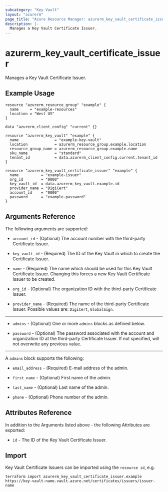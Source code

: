 ```yaml
---
subcategory: "Key Vault"
layout: "azurerm"
page_title: "Azure Resource Manager: azurerm_key_vault_certificate_issuer"
description: |-
  Manages a Key Vault Certificate Issuer.
---
```


# azurerm_key_vault_certificate_issuer

Manages a Key Vault Certificate Issuer.

## Example Usage

```hcl
resource "azurerm_resource_group" "example" {
  name     = "example-resources"
  location = "West US"
}

data "azurerm_client_config" "current" {}

resource "azurerm_key_vault" "example" {
  name                = "example-key-vault"
  location            = azurerm_resource_group.example.location
  resource_group_name = azurerm_resource_group.example.name
  sku_name            = "standard"
  tenant_id           = data.azurerm_client_config.current.tenant_id
}

resource "azurerm_key_vault_certificate_issuer" "example" {
  name          = "example-issuer"
  org_id        = "0000"
  key_vault_id  = data.azurerm_key_vault.example.id
  provider_name = "DigiCert"
  account_id    = "0000"
  password      = "example-password"
}
```

## Arguments Reference

The following arguments are supported:

* `account_id` - (Optional) The account number with the third-party Certificate Issuer.

* `key_vault_id` - (Required) The ID of the Key Vault in which to create the Certificate Issuer.

* `name` - (Required) The name which should be used for this Key Vault Certificate Issuer. Changing this forces a new Key Vault Certificate Issuer to be created.

* `org_id` - (Optional) The organization ID with the third-party Certificate Issuer.

* `provider_name` - (Required) The name of the third-party Certificate Issuer. Possible values are: `DigiCert`, `GlobalSign`.

---

* `admins` - (Optional) One or more `admins` blocks as defined below.

* `password` - (Optional) The password associated with the account and organization ID at the third-party Certificate Issuer. If not specified, will not overwrite any previous value.

---

A `admins` block supports the following:

* `email_address` - (Required) E-mail address of the admin.

* `first_name` - (Optional) First name of the admin.

* `last_name` - (Optional) Last name of the admin.

* `phone` - (Optional) Phone number of the admin.

## Attributes Reference

In addition to the Arguments listed above - the following Attributes are exported: 

* `id` - The ID of the Key Vault Certificate Issuer.



## Import

Key Vault Certificate Issuers can be imported using the `resource id`, e.g.

```shell
terraform import azurerm_key_vault_certificate_issuer.example https://key-vault-name.vault.azure.net/certificates/issuers/issuer-name
```
